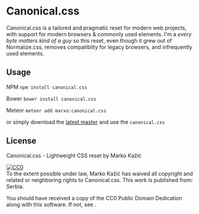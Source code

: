 # Canonical.css
Canonical.css is a tailored and pragmatic reset for modern web projects, with support for modern browsers & commonly used elements. I'm a *every byte matters kind of a guy* so this reset, even though it grew out of Normalize.css, removes compatiblity for legacy browsers, and infrequently used elements.

## Usage
NPM `npm install canonical.css`

Bower `bower install canonical.css`

Meteor `meteor add marxo:canonical.css`

or simply download the [latest master](https://github.com/marxo/Canonical.css/archive/master.zip) and use the `canonical.css`

## License
Canonical.css - Lightweight CSS reset
by Marko Kažić

<p xmlns:dct="http://purl.org/dc/terms/" xmlns:vcard="http://www.w3.org/2001/vcard-rdf/3.0#">
  <a rel="license"
     href="http://creativecommons.org/publicdomain/zero/1.0/">
    <img src="http://i.creativecommons.org/p/zero/1.0/88x31.png" style="border-style: none;" alt="CC0" />
  </a>
  <br />
  To the extent possible under law,
  <span resource="[_:publisher]" rel="dct:publisher">
    <span property="dct:title">Marko Kažić</span></span>
  has waived all copyright and related or neighboring rights to
  <span property="dct:title">Canonical.css</span>.
This work is published from:
<span property="vcard:Country" datatype="dct:ISO3166"
      content="RS" about="[_:publisher]">
  Serbia</span>.
</p>
You should have received a copy of the CC0 Public Domain Dedication along with this software. If not, see <http://creativecommons.org/publicdomain/zero/1.0/>.
